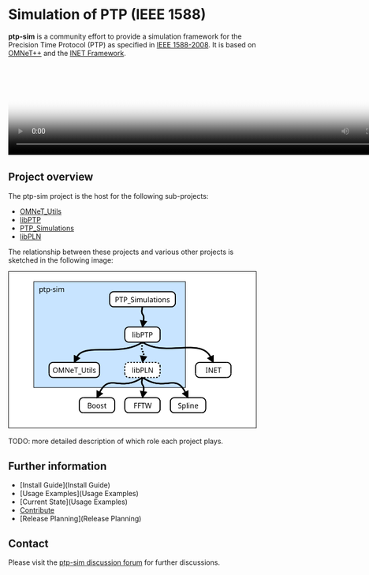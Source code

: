 
# Simulation of PTP (IEEE 1588)

**ptp-sim** is a community effort to provide a simulation framework for the Precision Time Protocol (PTP) as specified in [IEEE 1588-2008][1].
It is based on [OMNeT++][2] and the [INET Framework][3].

<video src="img/banner/banner.webm" poster="img/banner/banner.png" width="804" height="184" autoplay loop preload>
</video>

[1]: https://standards.ieee.org/standard/1588-2008.html
[2]: https://omnetpp.org/
[3]: https://inet.omnetpp.org/

## Project overview

The ptp-sim project is the host for the following sub-projects:

* [OMNeT_Utils](https://github.com/ptp-sim/OMNeT_Utils)
* [libPTP](https://github.com/ptp-sim/libPTP)
* [PTP_Simulations](https://github.com/ptp-sim/PTP_Simulations)
* [libPLN](https://github.com/ptp-sim/libPLN)

The relationship between these projects and various other projects is sketched in the following image:

![Project relationship](img/project_relationships.png)

TODO: more detailed description of which role each project plays.

## Further information

* [Install Guide](Install Guide)
* [Usage Examples](Usage Examples)
* [Current State](Usage Examples)
* [Contribute](Contribute)
* [Release Planning](Release Planning)

## Contact

Please visit the [ptp-sim discussion forum](http://ptp-sim.boards.net) for further discussions.
